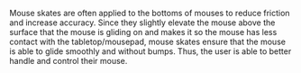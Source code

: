 Mouse skates are often applied to the bottoms of mouses to reduce friction and increase accuracy.
Since they slightly elevate the mouse above the surface that the mouse is gliding on and makes it so the mouse has less contact with the tabletop/mousepad, mouse skates ensure that the mouse is able to glide smoothly and without bumps. Thus, the user is able to better handle and control their mouse.
